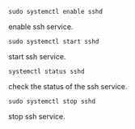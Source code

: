 ```
sudo systemctl enable sshd
```

enable ssh service.

```
sudo systemctl start sshd
```

start ssh service.

```
systemctl status sshd
```

check the status of the ssh service.

```
sudo systemctl stop sshd
```

stop ssh service.